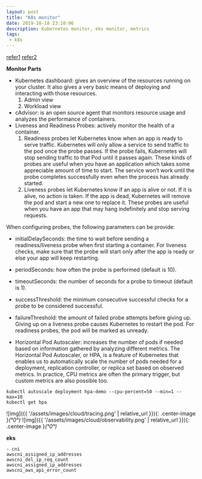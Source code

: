 ```yaml
---
layout: post
title: "K8s monitor"
date: 2019-10-18 23:10:06
description: Kubernetes monitor, eks monitor, metrics
tags:
 - k8s
---
```

[refer1](https://rancher.com/blog/2019/native-kubernetes-monitoring-tools-part-1/)
[refer2](https://rancher.com/blog/2019/native-kubernetes-monitoring-tools-part-2)

**Monitor Parts**
- Kubernetes dashboard: gives an overview of the resources running on your cluster. It also gives a very basic means of deploying and interacting with those resources.
  1. Admin view
  2. Workload view
- cAdvisor: is an open source agent that monitors resource usage and analyzes the performance of containers.
- Liveness and Readiness Probes: actively monitor the health of a container.
  1. Readiness probes let Kubernetes know when an app is ready to serve traffic. Kubernetes will only allow a service to send traffic to the pod once the probe passes. If the probe fails, Kubernetes will stop sending traffic to that Pod until it passes again. These kinds of probes are useful when you have an application which takes some appreciable amount of time to start. The service won’t work until the probe completes successfully even when the process has already started.
  2. Liveness probes let Kubernetes know if an app is alive or not. If it is alive, no action is taken. If the app is dead, Kubernetes will remove the pod and start a new one to replace it. These probes are useful when you have an app that may hang indefinitely and stop serving requests.

When configuring probes, the following parameters can be provide:
- initialDelaySeconds: the time to wait before sending a readiness/liveness probe when first starting a container. For liveness checks, make sure that the probe will start only after the app is ready or else your app will keep restarting.
- periodSeconds: how often the probe is performed (default is 10).
- timeoutSeconds: the number of seconds for a probe to timeout (default is 1).
- successThreshold: the minimum consecutive successful checks for a probe to be considered successful.
- failureThreshold: the amount of failed probe attempts before giving up. Giving up on a liveness probe causes Kubernetes to restart the pod. For readiness probes, the pod will be marked as unready.
 
- Horizontal Pod Autoscaler: increases the number of pods if needed based on information gathered by analyzing different metrics.
The Horizontal Pod Autoscaler, or HPA, is a feature of Kubernetes that enables us to automatically scale the number of pods needed for a deployment, replication controller, or replica set based on observed metrics. In practice, CPU metrics are often the primary trigger, but custom metrics are also possible too.
```
kubectl autoscale deployment hpa-demo --cpu-percent=50 --min=1 --max=10
kubectl get hpa
```

![img]({{ '/assets/images/cloud/tracing.png' | relative_url }}){: .center-image }*(°0°)*
![img]({{ '/assets/images/cloud/observability.png' | relative_url }}){: .center-image }*(°0°)*

**eks**
```
- cni
awscni_assigned_ip_addresses
awscni_del_ip_req_count
awscni_assigned_ip_addresses
awscni_aws_api_error_count
```
